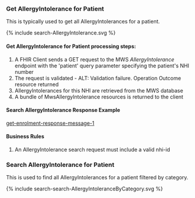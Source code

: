 

### Get AllergyIntolerance for Patient

This is typically used to get all AllergyIntolerances for a patient.

<div>
{% include search-AllergyIntolerance.svg %}
</div>



####  Get AllergyIntolerance for Patient  processing steps:

1. A FHIR Client sends a GET request  to the MWS  *AllergyIntolerance* endpoint with  the 'patient' query parameter specifying the patient's NHI number
2. The request is validated - ALT: Validation failure. Operation Outcome resource returned
3. AllergyIntolerances for  this NHI are retrieved from the MWS database
4. A bundle of MwsAllergyIntolerance resources is returned to the client



####  Search AllergyIntolerance Response Example 
[get-enrolment-response-message-1](Bundle-AI123456.json.html)

#### Business  Rules
1.  An AllergyIntolerance search request must include a valid nhi-id


### Search AllergyIntolerance for Patient
This is used to find all AllergyIntolerances for a patient filtered by category. 


<div>
{% include search-search-AllergyIntoleranceByCategory.svg %}
</div>


